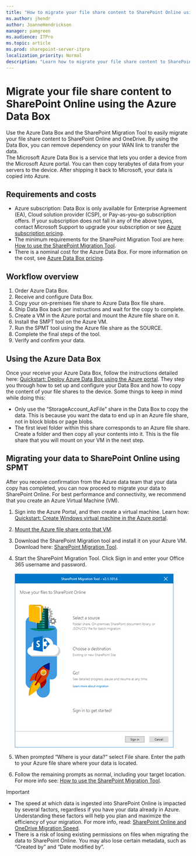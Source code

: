 ```yaml
---
title: "How to migrate your file share content to SharePoint Online using the Azure Data Box"
ms.author: jhendr
author: JoanneHendrickson
manager: pamgreen
ms.audience: ITPro
ms.topic: article
ms.prod: sharepoint-server-itpro
localization_priority: Normal
description: "Learn how to migrate your file share content to SharePoint Online using the Azure Data Box"
---
```


# Migrate your file share content to SharePoint Online using the Azure Data Box

Use the Azure Data Box and the SharePoint Migration Tool to easily migrate your file share content to SharePoint Online and OneDrive. By using the Data Box, you can remove dependency on your WAN link to transfer the data.  
The Microsoft Azure Data Box is a service that lets you order a device from the Microsoft Azure portal. You can then copy terabytes of data from your servers to the device. After shipping it back to Microsoft, your data is copied into Azure.  

## Requirements and costs

- Azure subscription:  Data Box is only available for Enterprise Agreement (EA), Cloud solution provider (CSP), or Pay-as-you-go subscription offers. If your subscription does not fall in any of the above types, contact Microsoft Support to upgrade your subscription or see [Azure subscription pricing](https://azure.microsoft.com/en-us/pricing/). 
- The minimum requirements for the SharePoint Migration Tool are here: [How to use the SharePoint Migration Tool](https://docs.microsoft.com/en-us/sharepointmigration/how-to-use-the-sharepoint-migration-tool). 
- There is a nominal cost for the Azure Data Box.  For more information on the cost, see [Azure Data Box pricing](https://azure.microsoft.com/en-us/pricing/details/storage/databox/). 


## Workflow overview

1.	Order Azure Data Box. 
2.	Receive and configure Data Box.
3.	Copy your on-premises file share to Azure Data Box file share.
4.	Ship Data Box back per instructions and wait for the copy to complete.
5.	Create a VM in the Azure portal and mount the Azure file share on it.
6.	Install the SMPT tool on the Azure VM.
7.	Run the SPMT tool using the Azure file share as the SOURCE.
8.	Complete the final steps of the tool.
9.	Verify and confirm your data.


## Using the Azure Data Box
Once your receive your Azure Data Box, follow the instructions detailed here:  [Quickstart: Deploy Azure Data Box using the Azure portal](https://docs.microsoft.com/azure/databox/data-box-quickstart-portal). They step you through how to set up and configure your Data Box and how to copy the content of your file shares to the device. Some things to keep in mind while doing this:
-	Only use the “StorageAccount_AzFile” share in the Data Box to copy the data. This is because you want the data to end up in an Azure file share, not in block blobs or page blobs.
-	The first level folder within this share corresponds to an Azure file share. Create a folder and then copy all your contents into it. This is the file share that you will mount on your VM in the next step.


## Migrating your data to SharePoint Online using SPMT
After you receive confirmation from the Azure data team that your data copy has completed, you can now proceed to migrate your data to SharePoint Online.  For best performance and connectivity, we recommend that you create an Azure Virtual Machine (VM).

1.	Sign into the Azure Portal, and then create a virtual machine.  Learn how:  [Quickstart: Create Windows virtual machine in the Azure portal](https://docs.microsoft.com/azure/virtual-machines/windows/quick-create-portal).
2.	[Mount the Azure file share onto that VM](https://docs.microsoft.com/en-us/azure/storage/files/storage-how-to-use-files-windows).
3.	Download the SharePoint Migration tool and install it on your Azure VM. 
Download here: [SharePoint Migration Tool](http://spmtreleasescus.blob.core.windows.net/install/default.htm).
4.	Start the SharePoint Migration Tool.  Click Sign in and enter your Office 365 username and password.<br><br>![SharePoint Migration Tool](media/spmt-intro.png)

5.	When prompted “Where is your data?” select File share. Enter the path to your Azure file share where your data is located.
6.	Follow the remaining prompts as normal, including your target location. For more info see: [How to use the SharePoint Migration Tool](https://docs.microsoft.com/en-us/sharepointmigration/how-to-use-the-sharepoint-migration-tool). 


> [!IMPORTANT]
> - The speed at which data is ingested into SharePoint Online is impacted by several factors, regardless if you have your data already in Azure. Understanding these factors will help you plan and maximize the efficiency of your migration.  For more info, read:  [SharePoint Online and OneDrive Migration Speed](https://docs.microsoft.com/en-us/sharepointmigration/sharepoint-online-and-onedrive-migration-speed).
> - There is a risk of losing existing permissions on files when migrating the data to SharePoint Online. You may also lose certain metadata, such as “Created by” and “Date modified by”.

